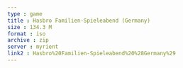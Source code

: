 ```yaml
---
type : game
title : Hasbro Familien-Spieleabend (Germany)
size : 134.3 M
format : iso
archive : zip
server : myrient
link2 : Hasbro%20Familien-Spieleabend%20%28Germany%29
---
```

